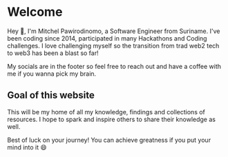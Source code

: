 # Welcome

Hey :wave:, I'm Mitchel Pawirodinomo, a Software Engineer from Suriname. I've been coding since 2014, participated in many Hackathons and Coding challenges. I love challenging myself so the transition from trad web2 tech to web3 has been a blast so far!

My socials are in the footer so feel free to reach out and have a coffee with me if you wanna pick my brain.

## Goal of this website
This will be my home of all my knowledge, findings and collections of resources. I hope to spark and inspire others to share their knowledge as well.

Best of luck on your journey! You can achieve greatness if you put your mind into it :smile: